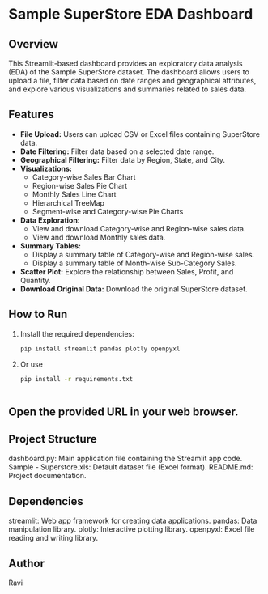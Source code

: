 # Sample SuperStore EDA Dashboard

## Overview

This Streamlit-based dashboard provides an exploratory data analysis (EDA) of the Sample SuperStore dataset. The dashboard allows users to upload a file, filter data based on date ranges and geographical attributes, and explore various visualizations and summaries related to sales data.

## Features

- **File Upload:** Users can upload CSV or Excel files containing SuperStore data.
- **Date Filtering:** Filter data based on a selected date range.
- **Geographical Filtering:** Filter data by Region, State, and City.
- **Visualizations:**
  - Category-wise Sales Bar Chart
  - Region-wise Sales Pie Chart
  - Monthly Sales Line Chart
  - Hierarchical TreeMap
  - Segment-wise and Category-wise Pie Charts
- **Data Exploration:**
  - View and download Category-wise and Region-wise sales data.
  - View and download Monthly sales data.
- **Summary Tables:**
  - Display a summary table of Category-wise and Region-wise sales.
  - Display a summary table of Month-wise Sub-Category Sales.
- **Scatter Plot:** Explore the relationship between Sales, Profit, and Quantity.
- **Download Original Data:** Download the original SuperStore dataset.

## How to Run

1. Install the required dependencies:

   ```bash
   pip install streamlit pandas plotly openpyxl

2. Or use

   ```bash
   pip install -r requirements.txt
  
## Open the provided URL in your web browser.

## Project Structure
  dashboard.py: Main application file containing the Streamlit app code.
    Sample - Superstore.xls: Default dataset file (Excel format).
    README.md: Project documentation.
## Dependencies
  streamlit: Web app framework for creating data applications.
    pandas: Data manipulation library.
    plotly: Interactive plotting library.
    openpyxl: Excel file reading and writing library.

## Author
  Ravi

